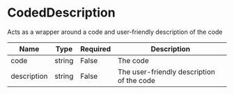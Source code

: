 # CodedDescription

Acts as a wrapper around a code and user-friendly description of the code

| Name | Type   | Required | Description |
| ---- | ------ | -------- | ----------- |
| code  | string | False | The code |
| description | string | False | The user-friendly description of the code |
